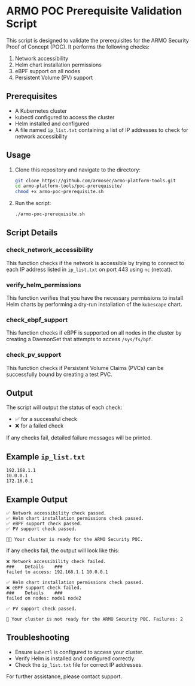 # ARMO POC Prerequisite Validation Script

This script is designed to validate the prerequisites for the ARMO Security Proof of Concept (POC). It performs the following checks:

1. Network accessibility
2. Helm chart installation permissions
3. eBPF support on all nodes
4. Persistent Volume (PV) support

## Prerequisites

- A Kubernetes cluster
- kubectl configured to access the cluster
- Helm installed and configured
- A file named `ip_list.txt` containing a list of IP addresses to check for network accessibility

## Usage

1. Clone this repository and navigate to the directory:
   ```bash
   git clone https://github.com/armosec/armo-platform-tools.git
   cd armo-platform-tools/poc-prerequisite/
   chmod +x armo-poc-prerequisite.sh
   ```

2. Run the script:
   ```bash
   ./armo-poc-prerequisite.sh
   ```

## Script Details

### check_network_accessibility

This function checks if the network is accessible by trying to connect to each IP address listed in `ip_list.txt` on port 443 using `nc` (netcat).

### verify_helm_permissions

This function verifies that you have the necessary permissions to install Helm charts by performing a dry-run installation of the `kubescape` chart.

### check_ebpf_support

This function checks if eBPF is supported on all nodes in the cluster by creating a DaemonSet that attempts to access `/sys/fs/bpf`.

### check_pv_support

This function checks if Persistent Volume Claims (PVCs) can be successfully bound by creating a test PVC.

## Output

The script will output the status of each check:

- ✅ for a successful check
- ❌ for a failed check

If any checks fail, detailed failure messages will be printed.

## Example `ip_list.txt`

```
192.168.1.1
10.0.0.1
172.16.0.1
```

## Example Output

```plaintext
✅ Network accessibility check passed.
✅ Helm chart installation permissions check passed.
✅ eBPF support check passed.
✅ PV support check passed.

🎉🐼 Your cluster is ready for the ARMO Security POC.
```

If any checks fail, the output will look like this:

```plaintext
❌ Network accessibility check failed.
###    Details    ###
failed to access: 192.168.1.1 10.0.0.1

✅ Helm chart installation permissions check passed.
❌ eBPF support check failed.
###    Details    ###
failed on nodes: node1 node2

✅ PV support check passed.

🚨 Your cluster is not ready for the ARMO Security POC. Failures: 2
```

## Troubleshooting

- Ensure `kubectl` is configured to access your cluster.
- Verify Helm is installed and configured correctly.
- Check the `ip_list.txt` file for correct IP addresses.

For further assistance, please contact support.
